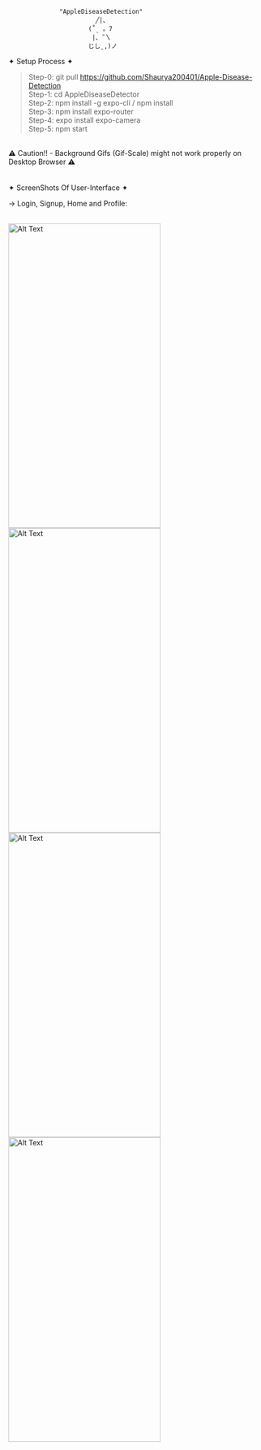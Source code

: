                   "AppleDiseaseDetection"
                            ╱|、
                          (˚ˎ 。7  
                           |、˜〵          
                          じしˍ,)ノ


✦ Setup Process ✦ <br />
> Step-0: git pull https://github.com/Shaurya200401/Apple-Disease-Detection <br />
> Step-1: cd AppleDiseaseDetector <br />
> Step-2: npm install -g expo-cli / npm install <br />
> Step-3: npm install expo-router <br />
> Step-4: expo install expo-camera <br />
> Step-5: npm start <br />
<br />
⚠ Caution!! - Background Gifs (Gif-Scale) might not work properly on Desktop Browser ⚠ <br />
<br />
<br />
✦ ScreenShots Of User-Interface ✦
<br />

-> Login, Signup, Home and Profile:

<br />
<img src="https://github.com/user-attachments/assets/a97e6d3a-891a-4b59-a514-72116c45224e" alt="Alt Text" width="300" height="600">
<img src="https://github.com/user-attachments/assets/95543c4c-ece7-4b6c-9cb8-7b855086041a" alt="Alt Text" width="300" height="600">
<img src="https://github.com/user-attachments/assets/ebb46987-6ff1-4ae3-a9fc-4ee27c0c6dbb" alt="Alt Text" width="300" height="600">
<img src="https://github.com/user-attachments/assets/94f08440-e1ed-4c8d-8358-1d8a761e57b6" alt="Alt Text" width="300" height="600">






